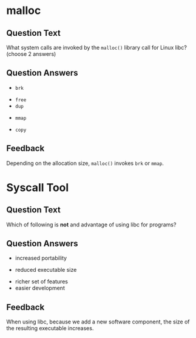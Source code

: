 # malloc

## Question Text

What system calls are invoked by the `malloc()` library call for Linux libc? (choose 2 answers)

## Question Answers

+ `brk`
- `free`
- `dup`
+ `mmap`
- `copy`

## Feedback

Depending on the allocation size, `malloc()` invokes `brk` or `mmap`.

# Syscall Tool

## Question Text

Which of following is **not** and advantage of using libc for programs?

## Question Answers

- increased portability
+ reduced executable size
- richer set of features
- easier development

## Feedback

When using libc, because we add a new software component, the size of the resulting executable increases.
